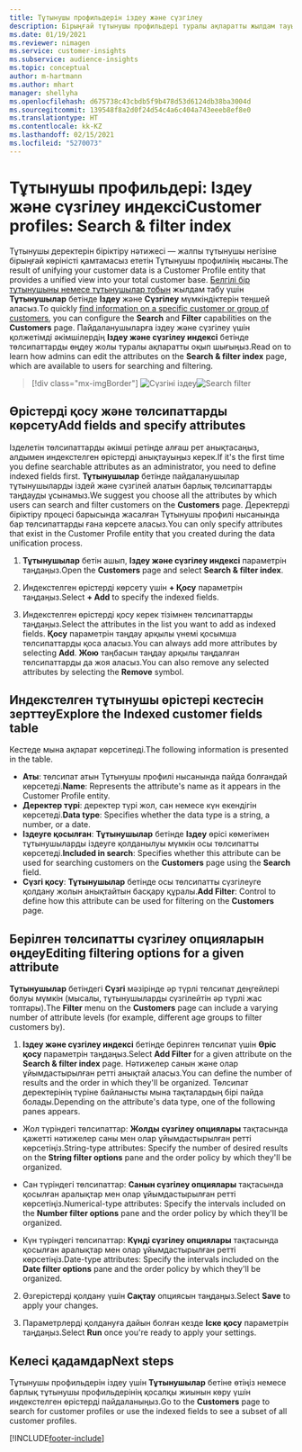 ```yaml
---
title: Тұтынушы профильдерін іздеу және сүзгілеу
description: Бірыңғай тұтынушы профильдері туралы ақпаратты жылдам тауып, көрсетілген төлсипаттарды сүзгілеңіз.
ms.date: 01/19/2021
ms.reviewer: nimagen
ms.service: customer-insights
ms.subservice: audience-insights
ms.topic: conceptual
author: m-hartmann
ms.author: mhart
manager: shellyha
ms.openlocfilehash: d675738c43cbdb5f9b478d53d6124db38ba3004d
ms.sourcegitcommit: 139548f8a2d0f24d54c4a6c404a743eeeb8ef8e0
ms.translationtype: HT
ms.contentlocale: kk-KZ
ms.lasthandoff: 02/15/2021
ms.locfileid: "5270073"
---
```

# <a name="customer-profiles-search--filter-index"></a><span data-ttu-id="ebb67-103">Тұтынушы профильдері: Іздеу және сүзгілеу индексі</span><span class="sxs-lookup"><span data-stu-id="ebb67-103">Customer profiles: Search & filter index</span></span>

<span data-ttu-id="ebb67-104">Тұтынушы деректерін біріктіру нәтижесі — жалпы тұтынушы негізіне бірыңғай көріністі қамтамасыз ететін Тұтынушы профилінің нысаны.</span><span class="sxs-lookup"><span data-stu-id="ebb67-104">The result of unifying your customer data is a Customer Profile entity that provides a unified view into your total customer base.</span></span> <span data-ttu-id="ebb67-105">[Белгілі бір тұтынушыны немесе тұтынушылар тобын](customer-profiles.md) жылдам табу үшін **Тұтынушылар** бетінде **Іздеу** және **Сүзгілеу** мүмкіндіктерін теңшей аласыз.</span><span class="sxs-lookup"><span data-stu-id="ebb67-105">To quickly [find information on a specific customer or group of customers](customer-profiles.md), you can configure the **Search** and **Filter** capabilities on the **Customers** page.</span></span> <span data-ttu-id="ebb67-106">Пайдаланушыларға іздеу және сүзгілеу үшін қолжетімді әкімшілердің **Іздеу және сүзгілеу индексі** бетінде төлсипаттарды өңдеу жолы туралы ақпаратты оқып шығыңыз.</span><span class="sxs-lookup"><span data-stu-id="ebb67-106">Read on to learn how admins can edit the attributes on the **Search & filter index** page, which are available to users for searching and filtering.</span></span>

> [!div class="mx-imgBorder"]
> <span data-ttu-id="ebb67-107">![Сүзгіні іздеу](media/search-filter.png "Сүзгіні іздеу")</span><span class="sxs-lookup"><span data-stu-id="ebb67-107">![Search filter](media/search-filter.png "Search filter")</span></span>

## <a name="add-fields-and-specify-attributes"></a><span data-ttu-id="ebb67-108">Өрістерді қосу және төлсипаттарды көрсету</span><span class="sxs-lookup"><span data-stu-id="ebb67-108">Add fields and specify attributes</span></span>

<span data-ttu-id="ebb67-109">Ізделетін төлсипаттарды әкімші ретінде алғаш рет анықтасаңыз, алдымен индекстелген өрістерді анықтауыңыз керек.</span><span class="sxs-lookup"><span data-stu-id="ebb67-109">If it's the first time you define searchable attributes as an administrator, you need to define indexed fields first.</span></span> <span data-ttu-id="ebb67-110">**Тұтынушылар** бетінде пайдаланушылар тұтынушыларды іздей және сүзгілей алатын барлық төлсипаттарды таңдауды ұсынамыз.</span><span class="sxs-lookup"><span data-stu-id="ebb67-110">We suggest you choose all the attributes by which users can search and filter customers on the **Customers** page.</span></span> <span data-ttu-id="ebb67-111">Деректерді біріктіру процесі барысында жасалған Тұтынушы профилі нысанында бар төлсипаттарды ғана көрсете аласыз.</span><span class="sxs-lookup"><span data-stu-id="ebb67-111">You can only specify attributes that exist in the Customer Profile entity that you created during the data unification process.</span></span>

1. <span data-ttu-id="ebb67-112">**Тұтынушылар** бетін ашып, **Іздеу және сүзгілеу индексі** параметрін таңдаңыз.</span><span class="sxs-lookup"><span data-stu-id="ebb67-112">Open the **Customers** page and select **Search & filter index**.</span></span>

2. <span data-ttu-id="ebb67-113">Индекстелген өрістерді көрсету үшін **+ Қосу** параметрін таңдаңыз.</span><span class="sxs-lookup"><span data-stu-id="ebb67-113">Select **+ Add** to specify the indexed fields.</span></span>

3. <span data-ttu-id="ebb67-114">Индекстелген өрістерді қосу керек тізімнен төлсипаттарды таңдаңыз.</span><span class="sxs-lookup"><span data-stu-id="ebb67-114">Select the attributes in the list you want to add as indexed fields.</span></span> <span data-ttu-id="ebb67-115">**Қосу** параметрін таңдау арқылы үнемі қосымша төлсипаттарды қоса аласыз.</span><span class="sxs-lookup"><span data-stu-id="ebb67-115">You can always add more attributes by selecting **Add**.</span></span> <span data-ttu-id="ebb67-116">**Жою** таңбасын таңдау арқылы таңдалған төлсипаттарды да жоя аласыз.</span><span class="sxs-lookup"><span data-stu-id="ebb67-116">You can also remove any selected attributes by selecting the **Remove** symbol.</span></span>

## <a name="explore-the-indexed-customer-fields-table"></a><span data-ttu-id="ebb67-117">Индекстелген тұтынушы өрістері кестесін зерттеу</span><span class="sxs-lookup"><span data-stu-id="ebb67-117">Explore the Indexed customer fields table</span></span>

<span data-ttu-id="ebb67-118">Кестеде мына ақпарат көрсетіледі.</span><span class="sxs-lookup"><span data-stu-id="ebb67-118">The following information is presented in the table.</span></span>

- <span data-ttu-id="ebb67-119">**Аты**: төлсипат атын Тұтынушы профилі нысанында пайда болғандай көрсетеді.</span><span class="sxs-lookup"><span data-stu-id="ebb67-119">**Name**: Represents the attribute's name as it appears in the Customer Profile entity.</span></span>
- <span data-ttu-id="ebb67-120">**Деректер түрі**: деректер түрі жол, сан немесе күн екендігін көрсетеді.</span><span class="sxs-lookup"><span data-stu-id="ebb67-120">**Data type**: Specifies whether the data type is a string, a number, or a date.</span></span>
- <span data-ttu-id="ebb67-121">**Іздеуге қосылған**: **Тұтынушылар** бетінде **Іздеу** өрісі көмегімен тұтынушыларды іздеуге қолданылуы мүмкін осы төлсипатты көрсетеді.</span><span class="sxs-lookup"><span data-stu-id="ebb67-121">**Included in search**: Specifies whether this attribute can be used for searching customers on the **Customers** page using the **Search** field.</span></span>
- <span data-ttu-id="ebb67-122">**Сүзгі қосу**: **Тұтынушылар** бетінде осы төлсипатты сүзгілеуге қолдану жолын анықтайтын басқару құралы.</span><span class="sxs-lookup"><span data-stu-id="ebb67-122">**Add Filter**: Control to define how this attribute can be used for filtering on the **Customers** page.</span></span>

## <a name="editing-filtering-options-for-a-given-attribute"></a><span data-ttu-id="ebb67-123">Берілген төлсипатты сүзгілеу опцияларын өңдеу</span><span class="sxs-lookup"><span data-stu-id="ebb67-123">Editing filtering options for a given attribute</span></span>

<span data-ttu-id="ebb67-124">**Тұтынушылар** бетіндегі **Сүзгі** мәзірінде әр түрлі төлсипат деңгейлері болуы мүмкін (мысалы, тұтынушыларды сүзгілейтін әр түрлі жас топтары).</span><span class="sxs-lookup"><span data-stu-id="ebb67-124">The **Filter** menu on the **Customers** page can include a varying number of attribute levels (for example, different age groups to filter customers by).</span></span>

1. <span data-ttu-id="ebb67-125">**Іздеу және сүзгілеу индексі** бетінде берілген төлсипат үшін **Өріс қосу** параметрін таңдаңыз.</span><span class="sxs-lookup"><span data-stu-id="ebb67-125">Select **Add Filter** for a given attribute on the **Search & filter index** page.</span></span> <span data-ttu-id="ebb67-126">Нәтижелер санын және олар ұйымдастырылған ретті анықтай аласыз.</span><span class="sxs-lookup"><span data-stu-id="ebb67-126">You can define the number of results and the order in which they'll be organized.</span></span> <span data-ttu-id="ebb67-127">Төлсипат деректерінің түріне байланысты мына тақталардың бірі пайда болады.</span><span class="sxs-lookup"><span data-stu-id="ebb67-127">Depending on the attribute's data type, one of the following panes appears.</span></span>

- <span data-ttu-id="ebb67-128">Жол түріндегі төлсипаттар: **Жолды сүзгілеу опциялары** тақтасында қажетті нәтижелер саны мен олар ұйымдастырылған ретті көрсетіңіз.</span><span class="sxs-lookup"><span data-stu-id="ebb67-128">String-type attributes: Specify the number of desired results on the **String filter options** pane and the order policy by which they'll be organized.</span></span>

- <span data-ttu-id="ebb67-129">Сан түріндегі төлсипаттар: **Санын сүзгілеу опциялары** тақтасында қосылған аралықтар мен олар ұйымдастырылған ретті көрсетіңіз.</span><span class="sxs-lookup"><span data-stu-id="ebb67-129">Numerical-type attributes: Specify the intervals included on the **Number filter options** pane and the order policy by which they'll be organized.</span></span>

- <span data-ttu-id="ebb67-130">Күн түріндегі төлсипаттар: **Күнді сүзгілеу опциялары** тақтасында қосылған аралықтар мен олар ұйымдастырылған ретті көрсетіңіз.</span><span class="sxs-lookup"><span data-stu-id="ebb67-130">Date-type attributes:  Specify the intervals included on the **Date filter options** pane and the order policy by which they'll be organized.</span></span>

2. <span data-ttu-id="ebb67-131">Өзгерістерді қолдану үшін **Сақтау** опциясын таңдаңыз.</span><span class="sxs-lookup"><span data-stu-id="ebb67-131">Select **Save** to apply your changes.</span></span>

3. <span data-ttu-id="ebb67-132">Параметрлерді қолдануға дайын болған кезде **Іске қосу** параметрін таңдаңыз.</span><span class="sxs-lookup"><span data-stu-id="ebb67-132">Select **Run** once you're ready to apply your settings.</span></span>

## <a name="next-steps"></a><span data-ttu-id="ebb67-133">Келесі қадамдар</span><span class="sxs-lookup"><span data-stu-id="ebb67-133">Next steps</span></span>

<span data-ttu-id="ebb67-134">Тұтынушы профильдерін іздеу үшін **Тұтынушылар** бетіне өтіңіз немесе барлық тұтынушы профильдерінің қосалқы жиынын көру үшін индекстелген өрістерді пайдаланыңыз.</span><span class="sxs-lookup"><span data-stu-id="ebb67-134">Go to the **Customers** page to search for customer profiles or use the indexed fields to see a subset of all customer profiles.</span></span>


[!INCLUDE[footer-include](../includes/footer-banner.md)]